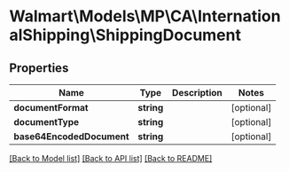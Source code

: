 # Walmart\Models\MP\CA\InternationalShipping\ShippingDocument

## Properties

Name | Type | Description | Notes
------------ | ------------- | ------------- | -------------
**documentFormat** | **string** |  | [optional]
**documentType** | **string** |  | [optional]
**base64EncodedDocument** | **string** |  | [optional]


[[Back to Model list]](./) [[Back to API list]](../../../../../README.md#supported-apis) [[Back to README]](../../../../../README.md)
